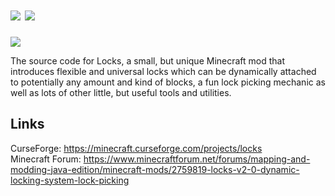 # [![](http://cf.way2muchnoise.eu/full_locks_downloads.svg)](https://minecraft.curseforge.com/projects/locks) [![](http://cf.way2muchnoise.eu/versions/locks.svg)](https://minecraft.curseforge.com/projects/locks)
![](http://i.imgur.com/M8Np4IB.png)

The source code for Locks, a small, but unique Minecraft mod that introduces flexible and universal locks which can be dynamically attached to potentially any amount and kind of blocks, a fun lock picking mechanic as well as lots of other little, but useful tools and utilities.

## Links
CurseForge: https://minecraft.curseforge.com/projects/locks  
Minecraft Forum: https://www.minecraftforum.net/forums/mapping-and-modding-java-edition/minecraft-mods/2759819-locks-v2-0-dynamic-locking-system-lock-picking
